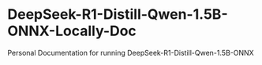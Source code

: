 # DeepSeek-R1-Distill-Qwen-1.5B-ONNX-Locally-Doc
Personal Documentation for running DeepSeek-R1-Distill-Qwen-1.5B-ONNX
